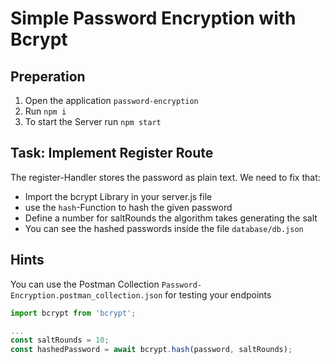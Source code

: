 # Simple Password Encryption with Bcrypt

## Preperation

1. Open the application `password-encryption`
2. Run `npm i`
3. To start the Server run `npm start`

## Task: Implement Register Route

The register-Handler stores the password as plain text.
We need to fix that:

- Import the bcrypt Library in your server.js file
- use the `hash`-Function to hash the given password
- Define a number for saltRounds the algorithm takes generating the salt
- You can see the hashed passwords inside the file `database/db.json`


## Hints

You can use the Postman Collection `Password-Encryption.postman_collection.json` for testing your endpoints 


```javascript
import bcrypt from 'bcrypt';

...
const saltRounds = 10;
const hashedPassword = await bcrypt.hash(password, saltRounds);

```
